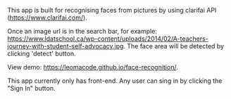 This app is built for recognising faces from pictures by using clarifai API (https://www.clarifai.com/). 

Once an image url is in the search bar, for example: https://www.ldatschool.ca/wp-content/uploads/2014/02/A-teachers-journey-with-student-self-advocacy.jpg. The face area will be detected by clicking 'detect' button.

View demo: https://leomacode.github.io/face-recognition/.

This app currently only has front-end. Any user can sing in by clicking the "Sign In" button.
